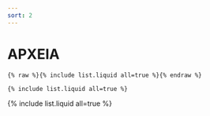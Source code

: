 ```yaml
---
sort: 2
---
```


# ΑΡΧΕΙΑ

```
{% raw %}{% include list.liquid all=true %}{% endraw %}

{% include list.liquid all=true %}
```

{% include list.liquid all=true %}
